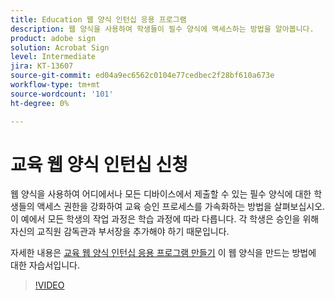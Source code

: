 ```yaml
---
title: Education 웹 양식 인턴십 응용 프로그램
description: 웹 양식을 사용하여 학생들이 필수 양식에 액세스하는 방법을 알아봅니다.
product: adobe sign
solution: Acrobat Sign
level: Intermediate
jira: KT-13607
source-git-commit: ed04a9ec6562c0104e77cedbec2f28bf610a673e
workflow-type: tm+mt
source-wordcount: '101'
ht-degree: 0%

---
```


# 교육 웹 양식 인턴십 신청

웹 양식을 사용하여 어디에서나 모든 디바이스에서 제출할 수 있는 필수 양식에 대한 학생들의 액세스 권한을 강화하여 교육 승인 프로세스를 가속화하는 방법을 살펴보십시오. 이 예에서 모든 학생의 작업 과정은 학습 과정에 따라 다릅니다. 각 학생은 승인을 위해 자신의 교직원 감독관과 부서장을 추가해야 하기 때문입니다.

자세한 내용은 [교육 웹 양식 인턴십 응용 프로그램 만들기](usecase-edu-intern-create.md) 이 웹 양식을 만드는 방법에 대한 자습서입니다.

>[!VIDEO](https://video.tv.adobe.com/v/3421773?quality=12&learn=on&hidetitle=true)
